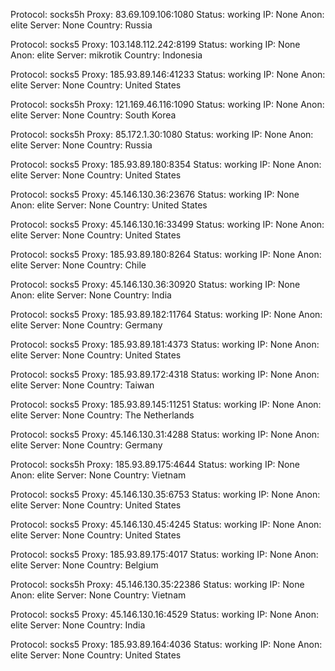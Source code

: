Protocol: socks5h
Proxy: 83.69.109.106:1080
Status: working
IP: None
Anon: elite
Server: None
Country: Russia

Protocol: socks5
Proxy: 103.148.112.242:8199
Status: working
IP: None
Anon: elite
Server: mikrotik
Country: Indonesia

Protocol: socks5
Proxy: 185.93.89.146:41233
Status: working
IP: None
Anon: elite
Server: None
Country: United States

Protocol: socks5h
Proxy: 121.169.46.116:1090
Status: working
IP: None
Anon: elite
Server: None
Country: South Korea

Protocol: socks5h
Proxy: 85.172.1.30:1080
Status: working
IP: None
Anon: elite
Server: None
Country: Russia

Protocol: socks5
Proxy: 185.93.89.180:8354
Status: working
IP: None
Anon: elite
Server: None
Country: United States

Protocol: socks5
Proxy: 45.146.130.36:23676
Status: working
IP: None
Anon: elite
Server: None
Country: United States

Protocol: socks5
Proxy: 45.146.130.16:33499
Status: working
IP: None
Anon: elite
Server: None
Country: United States

Protocol: socks5
Proxy: 185.93.89.180:8264
Status: working
IP: None
Anon: elite
Server: None
Country: Chile

Protocol: socks5
Proxy: 45.146.130.36:30920
Status: working
IP: None
Anon: elite
Server: None
Country: India

Protocol: socks5
Proxy: 185.93.89.182:11764
Status: working
IP: None
Anon: elite
Server: None
Country: Germany

Protocol: socks5
Proxy: 185.93.89.181:4373
Status: working
IP: None
Anon: elite
Server: None
Country: United States

Protocol: socks5
Proxy: 185.93.89.172:4318
Status: working
IP: None
Anon: elite
Server: None
Country: Taiwan

Protocol: socks5
Proxy: 185.93.89.145:11251
Status: working
IP: None
Anon: elite
Server: None
Country: The Netherlands

Protocol: socks5
Proxy: 45.146.130.31:4288
Status: working
IP: None
Anon: elite
Server: None
Country: Germany

Protocol: socks5h
Proxy: 185.93.89.175:4644
Status: working
IP: None
Anon: elite
Server: None
Country: Vietnam

Protocol: socks5
Proxy: 45.146.130.35:6753
Status: working
IP: None
Anon: elite
Server: None
Country: United States

Protocol: socks5
Proxy: 45.146.130.45:4245
Status: working
IP: None
Anon: elite
Server: None
Country: United States

Protocol: socks5
Proxy: 185.93.89.175:4017
Status: working
IP: None
Anon: elite
Server: None
Country: Belgium

Protocol: socks5h
Proxy: 45.146.130.35:22386
Status: working
IP: None
Anon: elite
Server: None
Country: Vietnam

Protocol: socks5
Proxy: 45.146.130.16:4529
Status: working
IP: None
Anon: elite
Server: None
Country: India

Protocol: socks5
Proxy: 185.93.89.164:4036
Status: working
IP: None
Anon: elite
Server: None
Country: United States

